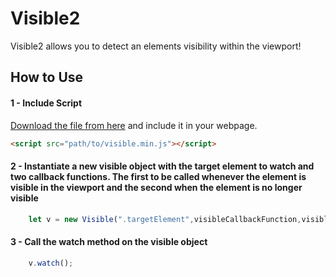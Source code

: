 # Visible2

Visible2 allows you to detect an elements visibility within the viewport!


## How to Use


#### 1 - Include Script

[Download the file from here](https://github.com/tobialagbe/Visible2/blob/master/src/visible.min.js) and include it in your webpage.

```html
<script src="path/to/visible.min.js"></script>
```


#### 2 - Instantiate a new visible object with the target element to watch and two callback functions. The first to be called whenever the element is visible in the viewport and the second when the element is no longer visible

```js
    let v = new Visible(".targetElement",visibleCallbackFunction,visibleCallbackFunction);
```


#### 3 - Call the watch method on the visible object

```js
    v.watch();
```